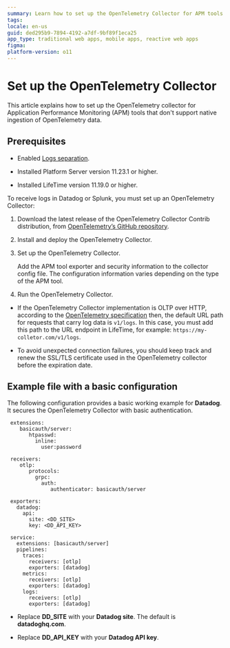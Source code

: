 ```yaml
---
summary: Learn how to set up the OpenTelemetry Collector for APM tools with OutSystems 11 (O11) for enhanced application performance monitoring.
tags:
locale: en-us
guid: ded295b9-7894-4192-a7df-9bf89f1eca25
app_type: traditional web apps, mobile apps, reactive web apps
figma: 
platform-version: o11
---
```

# Set up the OpenTelemetry Collector

This article explains how to set up the OpenTelemetry collector for Application Performance Monitoring (APM) tools that don't support native ingestion of OpenTelemetry data.

## Prerequisites

* Enabled [Logs separation](../../setup-infra-platform/setup/logging-db/logs-separation-cloud/intro.md). 

* Installed Platform Server version 11.23.1 or higher.

* Installed LifeTime version 11.19.0 or higher.

To receive logs in Datadog or Splunk, you must set up an OpenTelemetry Collector:

1. Download the latest release of the OpenTelemetry Collector Contrib distribution, from [OpenTelemetry’s GitHub repository](https://github.com/open-telemetry/opentelemetry-collector-releases/releases/tag/v0.87.0).

1. Install and deploy the OpenTelemetry Collector.

1. Set up the OpenTelemetry Collector.

    Add the APM tool exporter and security information to the collector config file. The configuration information varies depending on the type of the APM tool.   

1.  Run the OpenTelemetry Collector. 

<div class="info" markdown="1">

* If the OpenTelemetry Collector implementation is OLTP over HTTP, according to the [OpenTelemetry specification](https://opentelemetry.io/docs/specs/otlp/#otlphttp-request) then, the default URL path for requests that carry log data is `v1/logs`. In this case, you must add this path to the URL endpoint in LifeTime, for example: `https://my-colletor.com/v1/logs`.

* To avoid unexpected connection failures, you should keep track and renew the SSL/TLS certificate used in the OpenTelemetry collector before the expiration date.

</div>

## Example file with a basic configuration

The following configuration provides a basic working example for **Datadog**. It secures the OpenTelemetry Collector with basic authentication. 

   ```
    extensions: 
       basicauth/server:
          htpasswd:
            inline:
              user:password

    receivers: 
       otlp:
          protocols:
            grpc:
              auth:
                 authenticator: basicauth/server
    
    exporters:
      datadog:
        api:
          site: <DD_SITE>
          key: <DD_API_KEY>

    service:
      extensions: [basicauth/server]
      pipelines:
        traces: 
          receivers: [otlp]
          exporters: [datadog]
        metrics:  
          receivers: [otlp]
          exporters: [datadog]
        logs:
          receivers: [otlp]
          exporters: [datadog]

   ```
* Replace **DD_SITE** with your **Datadog site**. The default is **datadoghq.com**.

* Replace **DD_API_KEY** with your **Datadog API key**.
